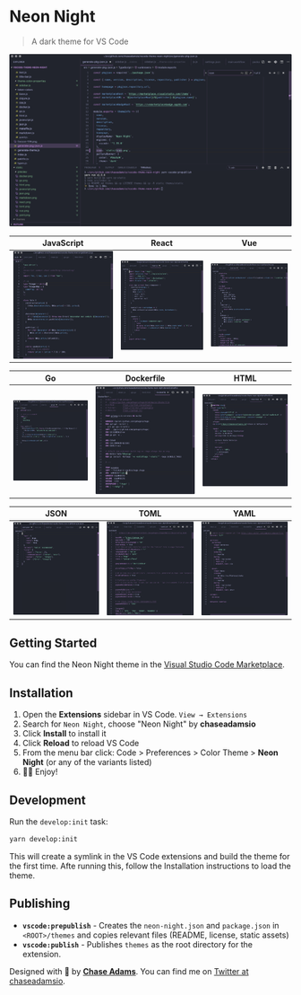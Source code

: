 # Neon Night

> A dark theme for VS Code


![Full Preview](static/preview/full-preview.png)

| JavaScript | React | Vue |
|:---:|:---:|:---:|
| ![JavaScript Screen](static/preview/javascript.png) |![React Screen](static/preview/react.png) | ![Vue Screen](static/preview/vue.png) |

| Go | Dockerfile | HTML |
|:---:|:---:|:---:|
| ![Go Screen](static/preview/go.png) | ![Dockerfile screen](static/preview/docker.png) | ![HTML Screen](static/preview/html.png) |

| JSON | TOML | YAML |
|:---:|:---:|:---:|
| ![JSON Screen](static/preview/json.png) | ![TOML Screen](static/preview/toml.png) | ![YAML screen](static/preview/yaml.png)


## Getting Started

You can find the Neon Night theme in the [Visual Studio Code Marketplace](https://marketplhub.visualstudio.com/items?itemName=chaseadamsio.vscode-theme-neon-night).

## Installation

1. Open the **Extensions** sidebar in VS Code. `View → Extensions`
2. Search for `Neon Night`, choose "Neon Night" by **chaseadamsio**
3. Click **Install** to install it
4. Click **Reload** to reload VS Code
5. From the menu bar click: Code > Preferences > Color Theme > **Neon Night** (or any of the variants listed)
6. 🎉🎉 Enjoy!

## Development

Run the `develop:init` task:

```sh
yarn develop:init
```

This will create a symlink in the VS Code extensions and build the theme for the first time. Afte running this, follow the Installation instructions to load the theme.

## Publishing

- **`vscode:prepublish`** - Creates the `neon-night.json` and `package.json` in `<ROOT>/themes` and copies relevant files (README, license, static assets)
- **`vscode:publish`** - Publishes `themes` as the root directory for the extension.

Designed with 💜 by **[Chase Adams](https://github.com/chaseadamsio)**. You can find me on [Twitter at chaseadamsio](https://twitter.com/chaseadamsio).

